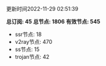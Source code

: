 更新时间2022-11-29 02:51:39

**总订阅: 45**
**总节点: 1806**
**有效节点: 545**
- ssr节点: 18
- v2ray节点: 470
- ss节点: 15
- trojan节点: 42

